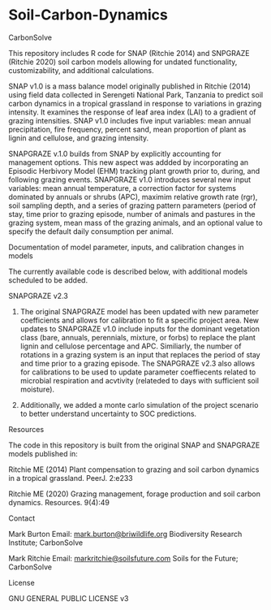 # Soil-Carbon-Dynamics
CarbonSolve 

This repository includes R code for SNAP (Ritchie 2014) and SNPGRAZE (Ritchie 2020) soil carbon models allowing for undated functionality, customizability, and  additional calculations. 

SNAP v1.0 is a mass balance model originally published in Ritchie (2014) using field data collected in Serengeti National Park, Tanzania to predict soil carbon dynamics in a tropical grassland in response to variations in grazing intensity. It examines the response of leaf area index (LAI) to a gradient of grazing intensities. SNAP v1.0 includes five input variables: mean annual precipitation, fire frequency, percent sand, mean proportion of plant as lignin and cellulose, and grazing intensity. 

SNAPGRAZE v.1.0 builds from SNAP by explicitly accounting for management options. This new aspect was addded by incorporating an Episodic Herbivory Model (EHM) tracking plant growth prior to, during, and following grazing events. SNAPGRAZE v1.0 introduces several new input variables: mean annual temperature, a correction factor for systems dominated by annuals or shrubs (APC), maximim relative growth rate (rgr), soil sampling depth, and a series of grazing pattern parameters (period of stay, time prior to grazing episode, number of animals and pastures in the grazing system, mean mass of the grazing animals, and an optional value to specify the default daily consumption per animal. 


Documentation of model parameter, inputs, and calibration changes in models

The currently available code is described below, with additional models scheduled to be added. 

SNAPGRAZE v2.3
1. The original SNAPGRAZE model has been updated with new parameter coefficients and allows for calibration to fit a specific project area.
  New updates to SNAPGRAZE v1.0 include inputs for the dominant vegetation class (bare, annuals, perennials, mixture, or forbs) to replace the plant lignin and cellulose percentage and       APC. Similiarly, the number of rotations in a grazing system is an input that replaces the period of stay and time prior to a grazing episode.  The SNAPGRAZE v2.3 also allows for           calibrations to be used to update parameter coeffiecents related to microbial respiration and acvtivity (relateded to days with sufficient soil moisture). 
   
2. Additionally, we added a monte carlo simulation of the project scenario to better understand uncertainty to SOC predictions.



Resources

The code in this repository is built from the original SNAP and SNAPGRAZE models published in:

Ritchie ME (2014) Plant compensation to grazing and soil carbon dynamics in a tropical grassland. PeerJ. 2:e233 

Ritchie ME (2020) Grazing management, forage production and soil carbon dynamics. Resources. 9(4):49

Contact

Mark Burton
Email: mark.burton@briwildlife.org
Biodiversity Research Institute; CarbonSolve

Mark Ritchie 
Email: markritchie@soilsfuture.com
Soils for the Future; CarbonSolve

License

GNU GENERAL PUBLIC LICENSE v3


